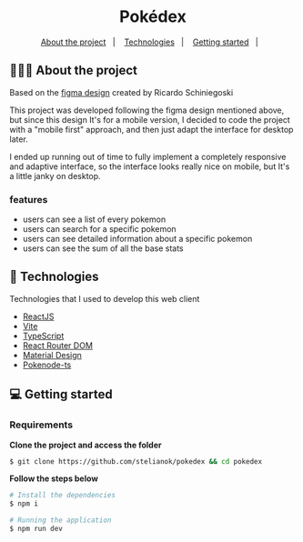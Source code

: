 <h1 align="center">
  Pokédex
</h1>

<p align="center">
  <a href="#-about-the-project">About the project</a>&nbsp;&nbsp;&nbsp;|&nbsp;&nbsp;&nbsp;
  <a href="#-technologies">Technologies</a>&nbsp;&nbsp;&nbsp;|&nbsp;&nbsp;&nbsp;
  <a href="#-getting-started">Getting started</a>&nbsp;&nbsp;&nbsp;|&nbsp;&nbsp;&nbsp;
</p>

## 👨🏻‍💻 About the project

Based on the [figma design](https://www.figma.com/design/93B3kixUybydmxNFU3ByQ2/Pok%C3%A9dex-(Community)-(Copy)?node-id=314-3&t=g4in5Iw1ypMcQbKZ-0) created by Ricardo Schiniegoski

This project was developed following the figma design mentioned above, but since this design It's for a mobile version, I decided to code the project with a "mobile first" approach, and then just adapt the interface for desktop later. 

I ended up running out of time to fully implement a completely responsive and adaptive interface, so the interface looks really nice on mobile, but It's a little janky on desktop. 

### features
  - users can see a list of every pokemon
  - users can search for a specific pokemon
  - users can see detailed information about a specific pokemon
  - users can see the sum of all the base stats

## 🚀 Technologies

Technologies that I used to develop this web client

- [ReactJS](https://react.dev/)
- [Vite](https://vitejs.dev/)
- [TypeScript](https://www.typescriptlang.org/)
- [React Router DOM](https://reactrouter.com/en/main)
- [Material Design](https://mui.com/)
- [Pokenode-ts](https://pokenode-ts.vercel.app/)

## 💻 Getting started

### Requirements

**Clone the project and access the folder**

```bash
$ git clone https://github.com/stelianok/pokedex && cd pokedex
```

**Follow the steps below**

```bash
# Install the dependencies
$ npm i

# Running the application
$ npm run dev
```

